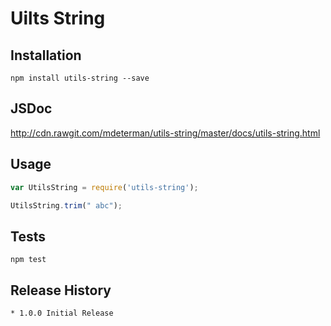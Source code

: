 Uilts String
============

## Installation

    npm install utils-string --save

## JSDoc

http://cdn.rawgit.com/mdeterman/utils-string/master/docs/utils-string.html

## Usage

```js
var UtilsString = require('utils-string');

UtilsString.trim(" abc");
```

## Tests

    npm test

## Release History

    * 1.0.0 Initial Release

